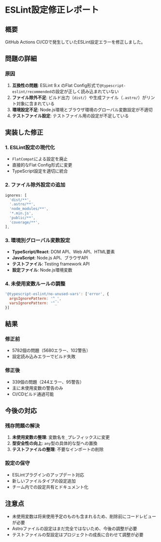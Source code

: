 # ESLint設定修正レポート

## 概要
GitHub Actions CI/CDで発生していたESLint設定エラーを修正しました。

## 問題の詳細

### 原因
1. **互換性の問題**: ESLint 9.x のFlat Config形式で`@typescript-eslint/recommended`の設定が正しく読み込まれていない
2. **ファイル除外不足**: ビルド出力（`dist/`）や生成ファイル（`.astro/`）がリント対象に含まれている  
3. **環境設定不足**: Node.js環境とブラウザ環境のグローバル変数設定が不適切
4. **テストファイル設定**: テストファイル用の設定が不足している

## 実装した修正

### 1. ESLint設定の現代化
- `FlatCompat`による設定を廃止
- 直接的なFlat Config形式に変更
- TypeScript設定を適切に統合

### 2. ファイル除外設定の追加
```javascript
ignores: [
  'dist/**',
  '.astro/**', 
  'node_modules/**',
  '*.min.js',
  'public/**',
  'coverage/**',
],
```

### 3. 環境別グローバル変数設定
- **TypeScript/React**: DOM API、Web API、HTML要素
- **JavaScript**: Node.js API、ブラウザAPI
- **テストファイル**: Testing framework API
- **設定ファイル**: Node.js環境変数

### 4. 未使用変数ルールの調整
```javascript
'@typescript-eslint/no-unused-vars': ['error', { 
  argsIgnorePattern: '^_', 
  varsIgnorePattern: '^_' 
}]
```

## 結果

### 修正前
- 5782個の問題（5680エラー、102警告）
- 設定読み込みエラーでビルド失敗

### 修正後  
- 339個の問題（244エラー、95警告）
- 主に未使用変数の警告のみ
- CI/CDビルド通過可能

## 今後の対応

### 残存問題の解決
1. **未使用変数の整理**: 変数名を`_`プレフィックスに変更
2. **型安全性の向上**: `any`型の具体的な型への置換
3. **テストファイルの整理**: 不要なインポートの削除

### 設定の保守
- ESLintプラグインのアップデート対応
- 新しいファイルタイプの設定追加
- チーム内での設定共有とドキュメント化

## 注意点
- 未使用変数は将来使用予定のものも含まれるため、削除前にコードレビューが必要
- Astroファイルの設定はまだ完全ではないため、今後の調整が必要
- テストファイルの型設定はプロジェクトの成長に合わせて調整が必要